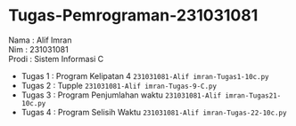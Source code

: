 # Tugas-Pemrograman-231031081
<div> Nama : Alif Imran </div>
<div> Nim : 231031081 </div>
<div> Prodi : Sistem Informasi C </div>

* Tugas 1 : Program Kelipatan 4 `231031081-Alif imran-Tugas1-10c.py`
* Tugas 2 : Tupple `231031081-Alif imran-Tugas-9-C.py`
* Tugas 3 : Program Penjumlahan waktu `231031081-Alif imran-Tugas21-10c.py`
* Tugas 4 : Program Selisih Waktu `231031081-Alif imran-Tugas-22-10c.py`
